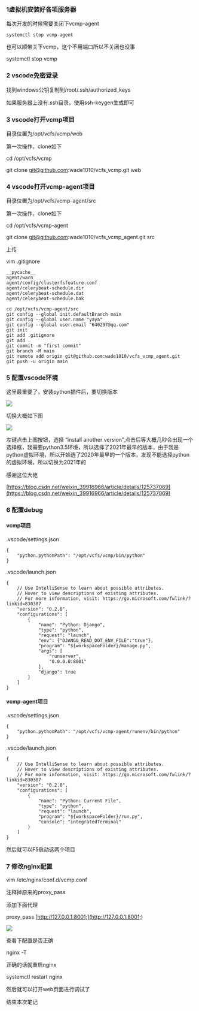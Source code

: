 ### 1虚拟机安装好各项服务器

每次开发的时候需要关闭下vcmp-agent

```
systemctl stop vcmp-agent
```

也可以顺带关下vcmp，这个不用端口所以不关闭也没事

systemctl stop vcmp

### 2 vscode免密登录

找到windows公钥复制到/root/.ssh/authorized_keys

如果服务器上没有.ssh目录，使用ssh-keygen生成即可

### 3 vscode打开vcmp项目

目录位置为/opt/vcfs/vcmp/web

第一次操作，clone如下

cd /opt/vcfs/vcmp

git clone git@github.com:wade1010/vcfs_vcmp.git web

### **4 vscode打开vcmp-agent项目**

目录位置为/opt/vcfs/vcmp-agent/src

第一次操作，clone如下

cd /opt/vcfs/vcmp-agent

git clone git@github.com:wade1010/vcfs_vcmp_agent.git src

上传

vim .gitignore

```
__pycache__
agent/warn
agent/config/clusterfsfeature.conf
agent/celerybeat-schedule.dir
agent/celerybeat-schedule.dat
agent/celerybeat-schedule.bak
```

```
cd /opt/vcfs/vcmp-agent/src
git config --global init.defaultBranch main
git config --global user.name "yaya"
git config --global user.email "640297@qq.com"
git init
git add .gitignore
git add .
git commit -m "first commit"
git branch -M main
git remote add origin git@github.com:wade1010/vcfs_vcmp_agent.git
git push -u origin main
```

### 5 配置vscode环境

这里最重要了，安装python插件后，要切换版本

![](https://gitee.com/hxc8/images6/raw/master/img/202407182353279.jpg)

切换大概如下图

![](https://gitee.com/hxc8/images6/raw/master/img/202407182353740.jpg)

左键点击上图按钮，选择 “install another version”,点击后等大概几秒会出现一个选择框，我需要python3.5环境，所以选择了2021年最早的版本，由于我是python虚拟环境，所以开始选了2020年最早的一个版本，发现不能选择python的虚拟环境，所以切换为2021年的

感谢这位大佬

[https://blog.csdn.net/weixin_39916966/article/details/125737069](https://blog.csdn.net/weixin_39916966/article/details/125737069)

### 6 配置debug

#### vcmp项目

.vscode/settings.json

```
{
    "python.pythonPath": "/opt/vcfs/vcmp/bin/python"
}
```

.vscode/launch.json

```
{
    // Use IntelliSense to learn about possible attributes.
    // Hover to view descriptions of existing attributes.
    // For more information, visit: https://go.microsoft.com/fwlink/?linkid=830387
    "version": "0.2.0",
    "configurations": [
        {
            "name": "Python: Django",
            "type": "python",
            "request": "launch",
            "env": {"DJANGO_READ_DOT_ENV_FILE":"true"},
            "program": "${workspaceFolder}/manage.py",
            "args": [
                "runserver",
                "0.0.0.0:8001"
            ],
            "django": true
        }
    ]
}
```

#### vcmp-agent项目

.vscode/settings.json

```
{
    "python.pythonPath": "/opt/vcfs/vcmp-agent/runenv/bin/python"
}
```

.vscode/launch.json

```
{
    // Use IntelliSense to learn about possible attributes.
    // Hover to view descriptions of existing attributes.
    // For more information, visit: https://go.microsoft.com/fwlink/?linkid=830387
    "version": "0.2.0",
    "configurations": [
        {
            "name": "Python: Current File",
            "type": "python",
            "request": "launch",
            "program": "${workspaceFolder}/run.py",
            "console": "integratedTerminal"
        }
    ]
}
```

然后就可以F5启动这两个项目

### 7 修改nginx配置

vim /etc/nginx/conf.d/vcmp.conf

注释掉原来的proxy_pass

添加下面代理

proxy_pass [http://127.0.0.1:8001;](http://127.0.0.1:8001;)

![](https://gitee.com/hxc8/images6/raw/master/img/202407182353725.jpg)

查看下配置是否正确

nginx -T

正确的话就重启nginx

systemctl restart nginx

然后就可以打开web页面进行调试了

结束本次笔记